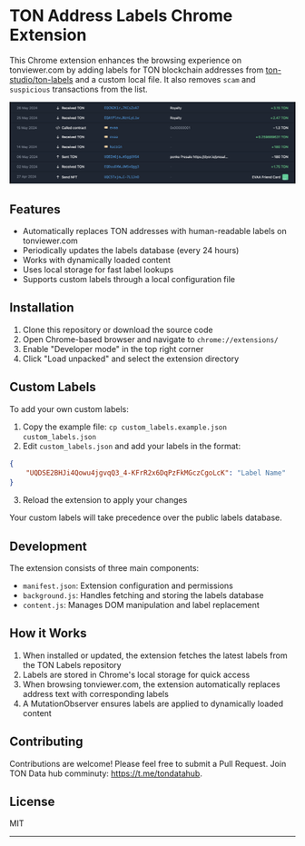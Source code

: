 # TON Address Labels Chrome Extension

This Chrome extension enhances the browsing experience on tonviewer.com by adding labels for TON blockchain addresses from [ton-studio/ton-labels](https://github.com/ton-studio/ton-labels) and a custom local file. It also removes `scam` and `suspicious` transactions from the list.

![TON Address Labels Extension](images/image.png)

## Features

- Automatically replaces TON addresses with human-readable labels on tonviewer.com
- Periodically updates the labels database (every 24 hours)
- Works with dynamically loaded content
- Uses local storage for fast label lookups
- Supports custom labels through a local configuration file

## Installation

1. Clone this repository or download the source code
2. Open Chrome-based browser and navigate to `chrome://extensions/`
3. Enable "Developer mode" in the top right corner
4. Click "Load unpacked" and select the extension directory

## Custom Labels

To add your own custom labels:

1. Copy the example file: `cp custom_labels.example.json custom_labels.json`
2. Edit `custom_labels.json` and add your labels in the format:
```json
{
    "UQDSE2BHJi4Qowu4jgvqQ3_4-KFrR2x6DqPzFkMGczCgoLcK": "Label Name"
}
```
3. Reload the extension to apply your changes

Your custom labels will take precedence over the public labels database.

## Development

The extension consists of three main components:

- `manifest.json`: Extension configuration and permissions
- `background.js`: Handles fetching and storing the labels database
- `content.js`: Manages DOM manipulation and label replacement

## How it Works

1. When installed or updated, the extension fetches the latest labels from the TON Labels repository
2. Labels are stored in Chrome's local storage for quick access
3. When browsing tonviewer.com, the extension automatically replaces address text with corresponding labels
4. A MutationObserver ensures labels are applied to dynamically loaded content

## Contributing

Contributions are welcome! Please feel free to submit a Pull Request. Join TON Data hub comminuty: https://t.me/tondatahub.

## License

MIT

----